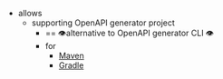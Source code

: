 * allows
  * supporting OpenAPI generator project
    * == 👁️alternative to OpenAPI generator CLI 👁️
    * for
      * [Maven](https://github.com/OpenAPITools/openapi-generator/tree/master/modules/openapi-generator-maven-plugin)
      * [Gradle](https://github.com/OpenAPITools/openapi-generator/tree/master/modules/openapi-generator-gradle-plugin)

